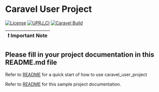 # Caravel User Project

[![License](https://img.shields.io/badge/License-Apache%202.0-blue.svg)](https://opensource.org/licenses/Apache-2.0) [![UPRJ_CI](https://github.com/HernandoR/lz_ic/actions/workflows/user_project_ci.yml/badge.svg)](https://github.com/HernandoR/lz_ic/actions/workflows/user_project_ci.yml) [![Caravel Build](https://github.com/HernandoR/lz_ic/actions/workflows/caravel_build.yml/badge.svg)](https://github.com/HernandoR/lz_ic/actions/workflows/caravel_build.yml)

| :exclamation: Important Note            |
|-----------------------------------------|

## Please fill in your project documentation in this README.md file 

Refer to [README](docs/source/quickstart.rst) for a quick start of how to use caravel_user_project

Refer to [README](docs/source/index.rst) for this sample project documentation. 
